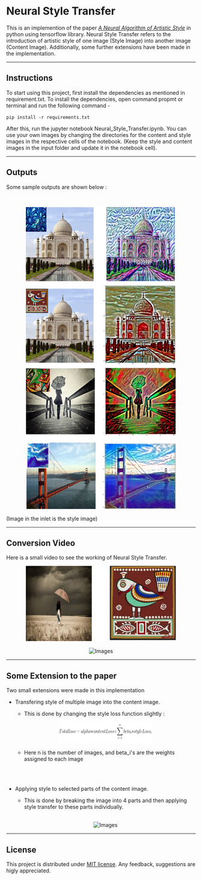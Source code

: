 # Neural Style Transfer

This is an implemention of the paper _[A Neural Algorithm of Artistic Style](https://arxiv.org/abs/1508.06576)_ in python using tensorflow library. Neural Style Transfer refers to the introduction of artistic style of one image (Style Image) into another image (Content Image). Additionally, some further extensions have been made in the implementation.

---

## Instructions

To start using this project, first install the dependencies as mentioned in requirement.txt. To install the dependencies, open command propmt or terminal and run the following command - 

```
pip install -r requirements.txt
```

After this, run the jupyter notebook Neural_Style_Transfer.ipynb. You can use your own images by changing the directories for the content and style images in the respective cells of the notebook. (Keep the style and content images in the input folder and update it in the notebook cell).

---

## Outputs
Some sample outputs are shown below :

<br>

<p align = "center">
    <img src="images/image1.gif" alt="Images" width="400" height="800"/>
</p>

(Image in the inlet is the style image)

---

## Conversion Video
Here is a small video to see the working of Neural Style Transfer.

<p align = "center">
    <img src="images/image2.jpg" alt="Images" width="400" height="200"/>
</p>

<p align = "center">
    <img src="conversionVideo/ouput1.gif" alt="Images" width="400" height="400"/>
</p>

---

## Some Extension to the paper

Two small extensions were made in this implementation
* Transfering style of multiple image into the content image.
    
   * This is done by changing the style loss function slightly :
    <p align = "center">
        <img src="images/extension1.png" alt="Images" width="250" height="55"/>
    </p>
 
   * Here n is the number of images, and beta_i's are the weights assigned to each image

<br>
<br>

* Applying style to selected parts of the content image.

    * This is done by breaking the image into 4 parts and then applying style transfer to these parts individually.
    <br>
    <p align = "center">
        <img src="conversionVideo/ouput2.gif" alt="Images" width="400" height="400"/>
    </p>

---

## License

This project is distributed under [MIT license](https://opensource.org/licenses/MIT). Any feedback, suggestions are higly appreciated.












